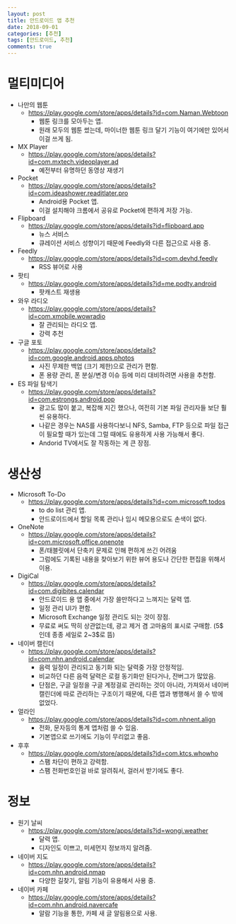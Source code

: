 ```yaml
---
layout: post
title: 안드로이드 앱 추천
date: 2018-09-01
categories: [추천]
tags: [안드로이드, 추천]
comments: true
---
```


# 멀티미디어
- 나만의 웹툰
    - <https://play.google.com/store/apps/details?id=com.Naman.Webtoon>
        - 웹툰 링크를 모아두는 앱.
        - 원래 모두의 웹툰 썼는데, 마이너한 웹툰 링크 달기 기능이 여기에만 있어서 이걸 쓰게 됨.
- MX Player
    - <https://play.google.com/store/apps/details?id=com.mxtech.videoplayer.ad>
        - 예전부터 유명하던 동영상 재생기
- Pocket
    - <https://play.google.com/store/apps/details?id=com.ideashower.readitlater.pro>
        - Android용 Pocket 앱.
        - 이걸 설치해야 크롬에서 공유로 Pocket에 편하게 저장 가능.
- Flipboard
    - <https://play.google.com/store/apps/details?id=flipboard.app>
        - 뉴스 서비스
        - 큐레이션 서비스 성향이기 때문에 Feedly와 다른 접근으로 사용 중.
- Feedly
    - <https://play.google.com/store/apps/details?id=com.devhd.feedly>
        - RSS 뷰어로 사용
- 팟티
    - <https://play.google.com/store/apps/details?id=me.podty.android>
        - 팟캐스트 재생용
- 와우 라디오
    - <https://play.google.com/store/apps/details?id=com.xmobile.wowradio>
        - 잘 관리되는 라디오 앱.
        - 강력 추천
- 구글 포토
    - <https://play.google.com/store/apps/details?id=com.google.android.apps.photos>
        - 사진 무제한 백업 (크기 제한)으로 관리가 편함.
        - 폰 용량 관리, 폰 분실/변경 이슈 등에 미리 대비하려면 사용을 추천함.
- ES 파일 탐색기
    - <https://play.google.com/store/apps/details?id=com.estrongs.android.pop>
        - 광고도 많이 붙고, 복잡해 지긴 했으나, 여전히 기본 파일 관리자들 보단 훨씬 유용하다.
        - 나같은 경우는 NAS를 사용하다보니 NFS, Samba, FTP 등으로 파일 접근이 필요할 때가 있는데 그럴 때에도 유용하게 사용 가능해서 좋다.
        - Andorid TV에서도 잘 작동하는 게 큰 장점.

# 생산성
- Microsoft To-Do
    - <https://play.google.com/store/apps/details?id=com.microsoft.todos>
        - to do list 관리 앱.
        - 안드로이드에서 할일 목록 관리나 임시 메모용으로도 손색이 없다.
- OneNote
    - <https://play.google.com/store/apps/details?id=com.microsoft.office.onenote>
        - 폰/태블릿에서 단축키 문제로 인해 편하게 쓰긴 어려움
        - 그럼에도 기록된 내용을 찾아보기 위한 뷰어 용도나 간단한 편집을 위해서 이용.
- DigiCal
    - <https://play.google.com/store/apps/details?id=com.digibites.calendar>
        - 안드로이드 용 앱 중에서 가장 쓸만하다고 느껴지는 달력 앱.
        - 일정 관리 UI가 편함.
        - Microsoft Exchange 일정 관리도 되는 것이 장점.
        - 무료로 써도 딱히 상관없는데, 광고 제거 겸 고마움의 표시로 구매함. (5$ 인데 종종 세일로 2~3$로 뜸)
- 네이버 캘린더
    - <https://play.google.com/store/apps/details?id=com.nhn.android.calendar>
        - 음력 일정이 관리되고 동기화 되는 달력중 가장 안정적임.
        - 비교하던 다른 음력 달력은 로컬 동기화만 된다거나, 잔버그가 많았음.
        - 단점은, 구글 일정을 구글 계정걸로 관리하는 것이 아니라, 가져와서 네이버 캘린더에 따로 관리하는 구조이기 때문에, 다른 앱과 병행해서 쓸 수 밖에 없었다.
- 얼라인
    - <https://play.google.com/store/apps/details?id=com.nhnent.align>
        - 전화, 문자등의 통계 앱처럼 쓸 수 있음.
        - 기본앱으로 쓰기에도 기능이 무리없고 좋음.
- 후후
    - <https://play.google.com/store/apps/details?id=com.ktcs.whowho>
        - 스팸 차단이 편하고 강력함.
        - 스팸 전화번호인걸 바로 알려줘서, 걸러서 받기에도 좋다.

# 정보
- 원기 날씨
    - <https://play.google.com/store/apps/details?id=wongi.weather>
        - 달력 앱.
        - 디자인도 이쁘고, 미세먼지 정보까지 알려줌.
- 네이버 지도
    - <https://play.google.com/store/apps/details?id=com.nhn.android.nmap>
        - 다양한 길찾기, 알림 기능이 유용해서 사용 중.
- 네이버 카페
    - <https://play.google.com/store/apps/details?id=com.nhn.android.navercafe>
        - 알람 기능을 통한, 카페 새 글 알림용으로 사용.